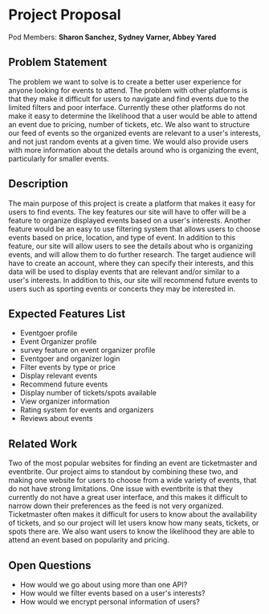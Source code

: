 # Project Proposal

Pod Members: **Sharon Sanchez, Sydney Varner, Abbey Yared**

## Problem Statement


The problem we want to solve is to create a better user experience for anyone looking for events to attend. The problem with other platforms is that they make it difficult for users to navigate and find events due to the limited filters and poor interface. Currently these other platforms do not make it easy to determine the likelihood that a user would be able to attend an event due to pricing, number of tickets, etc. We also want to structure our feed of events so the organized events are relevant to a user's interests, and not just random events at a given time. We would also provide users with more information about the details around who is organizing the event, particularly for smaller events.

## Description


The main purpose of this project is create a platform that makes it easy for users to find events. The key features our site will have to offer will be a feature to organize displayed events based on a user's interests. Another feature would be an easy to use filtering system that allows users to choose events based on price, location, and type of event. In addition to this feature, our site will allow users to see the details about who is organizing events, and will allow them to do further research. The target audience will have to create an account, where they can specify their interests, and this data will be used to display events that are relevant and/or similar to a user's interests. In addition to this, our site will recommend future events to users such as sporting events or concerts they may be interested in.

## Expected Features List

- Eventgoer profile
- Event Organizer profile
- survey feature on event organizer profile
- Eventgoer and organizer login
- Filter events by type or price
- Display relevant events
- Recommend future events
- Display number of tickets/spots available
- View organizer information
- Rating system for events and organizers
- Reviews about events

## Related Work


Two of the most popular websites for finding an event are ticketmaster and eventbrite. Our project aims to standout by combining these two, and making one website for users to choose from a wide variety of events, that do not have strong limitations. One issue with eventbrite is that they currently do not have a great user interface, and this makes it difficult to narrow down their preferences as the feed is not very organized. Ticketmaster often makes it difficult for users to know about the availability of tickets, and so our project will let users know how many seats, tickets, or spots there are. We also want users to know the likelihood they are able to attend an event based on popularity and pricing.

## Open Questions


- How would we go about using more than one API? 
- How would we filter events based on a user's interests?
- How would we encrypt personal information of users?

